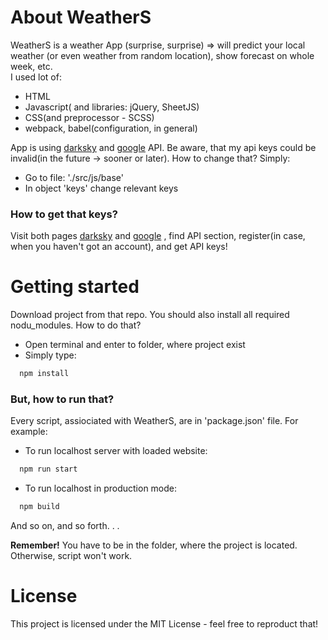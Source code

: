 # About WeatherS

 WeatherS is a weather App (surprise, surprise) => will predict your local weather (or even weather from random location),
 show forecast on whole week, etc.  
 I used lot of: 
+ HTML
+ Javascript( and libraries: jQuery, SheetJS)
+ CSS(and preprocessor - SCSS)
+ webpack, babel(configuration, in general)

 App is using [darksky](https://darksky.net/) and 
[google](https://developers.google.com/maps/documentation/javascript/tutorial) API.
Be aware, that my api keys could be invalid(in the future -> sooner or later).
How to change that? Simply:
+ Go to file: './src/js/base' 
+ In object 'keys' change relevant keys  
### **How to get that keys?**   
Visit both pages [darksky](https://darksky.net/) and 
[google](https://developers.google.com/maps/documentation/javascript/tutorial) , find API section, register(in case, when you haven't got an account), and get API keys!  


# Getting started

Download project from that repo.
You should also install all required nodu_modules. How to do that? 
+ Open terminal and enter to folder, where project exist
+ Simply type:
```bash
  npm install 
```
### But, how to run that?
Every script, assiociated with WeatherS, are in 'package.json' file. For example:
+ To run localhost server with loaded website:
```bash
  npm run start 
```
+ To run localhost in production mode:
```bash
  npm build
```  
And so on, and so forth. . .  

  **Remember!** You have to be in the folder, where the project is located.
 Otherwise, script won't work.
# License 

 This project is licensed under the MIT License - feel free to reproduct that!
